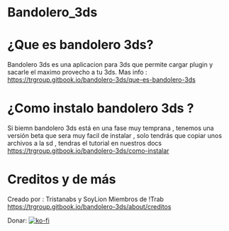 # Bandolero_3ds
# ¿Que es bandolero 3ds?
Bandolero 3ds es una aplicacion para 3ds que permite cargar plugin y sacarle el maximo provecho a tu 3ds. 
Mas info : https://trgroup.gitbook.io/bandolero-3ds/que-es-bandolero-3ds
# ¿Como instalo bandolero 3ds ?
Si biemn bandolero 3ds está en una fase muy temprana , tenemos una versión beta que sera muy facil de instalar , solo 
tendrás que copiar unos archivos a la sd , tendras el tutorial en nuestros docs https://trgroup.gitbook.io/bandolero-3ds/como-instalar

# Creditos y de más 

Creado por : Tristanabs y SoyLion
Miembros de !Trab
 https://trgroup.gitbook.io/bandolero-3ds/about/creditos

Donar:
[![ko-fi](https://ko-fi.com/img/githubbutton_sm.svg)](https://ko-fi.com/T6T3I6BBF)
